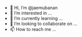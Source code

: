- 👋 Hi, I’m @jaemubanan
- 👀 I’m interested in ...
- 🌱 I’m currently learning ...
- 💞️ I’m looking to collaborate on ...
- 📫 How to reach me ...

<!---
jaemubanan/jaemubanan is a ✨ special ✨ repository because its `README.md` (this file) appears on your GitHub profile.
You can click the Preview link to take a look at your changes.
--->
